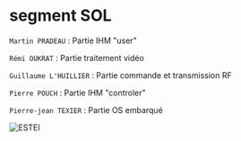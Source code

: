 segment SOL
========

`Martin PRADEAU` 
:   Partie IHM "user"

`Rémi OUKRAT` 
:   Partie traitement vidéo

`Guillaume L'HUILLIER` 
:   Partie commande et transmission RF

`Pierre POUCH` 
:   Partie IHM "controler"

`Pierre-jean TEXIER` 
:   Partie OS embarqué


![ESTEI](https://raw.github.com/estei-master/segment_SOL/master/PJ/Slide/common/cc.png)
